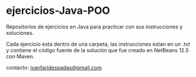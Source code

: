 # ejercicios-Java-POO
Repositorios de ejercicios en Java para practicar con sus instrucciones y soluciones. 

Cada ejercicio esta dentro de una carpeta, las instrucciones estan en un .txt y contiene el código fuente de la solución que fue creado en NetBeans 12.5 con Maven. 

contacto: ivanfaridespadas@gmail.com
